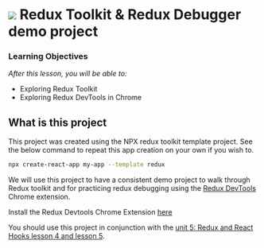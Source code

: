 # ![](https://ga-dash.s3.amazonaws.com/production/assets/logo-9f88ae6c9c3871690e33280fcf557f33.png) Redux Toolkit & Redux Debugger demo project


### Learning Objectives

_After this lesson, you will be able to:_

-   Exploring Redux Toolkit
-   Exploring Redux DevTools in Chrome

## What is this project

This project was created using the NPX redux toolkit template project. See the below command to repeat this app creation on your own if you wish to. 

```bash
npx create-react-app my-app --template redux
```

We will use this project to have a consistent demo project to walk through Redux toolkit and for practicing redux debugging using the [Redux DevTools](https://github.com/reduxjs/redux-devtools/tree/main/extension) Chrome extension. 

Install the Redux Devtools Chrome Extension [here](https://chrome.google.com/webstore/detail/redux-devtools/lmhkpmbekcpmknklioeibfkpmmfibljd?hl=en)

You should use this project in conjunction with the [unit 5: Redux and React Hooks lesson 4 and lesson 5](https://git.generalassemb.ly/Market-Axess/react-accelerator-20230123).
